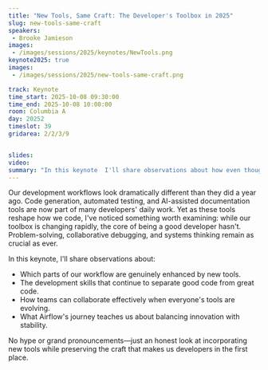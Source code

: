 ```yaml
---
title: "New Tools, Same Craft: The Developer's Toolbox in 2025"
slug: new-tools-same-craft
speakers:
 - Brooke Jamieson
images: 
 - /images/sessions/2025/keynotes/NewTools.png
keynote2025: true
images:
 - /images/sessions/2025/new-tools-same-craft.png

track: Keynote
time_start: 2025-10-08 09:30:00
time_end: 2025-10-08 10:00:00
room: Columbia A
day: 20252
timeslot: 39
gridarea: 2/2/3/9


slides:
video:
summary: "In this keynote  I'll share observations about how even though our development workflow and toolchain of is changing dramatically, the core skills of a good software engineer like problem-solving, collaborative debugging and systems thinking, remain as crucial as ever."
---
```


Our development workflows look dramatically different than they did a year ago. Code generation, automated testing, and AI-assisted documentation tools are now part of many developers' daily work. Yet as these tools reshape how we code, I've noticed something worth examining: while our toolbox is changing rapidly, the core of being a good developer hasn't. Problem-solving, collaborative debugging, and systems thinking remain as crucial as ever.

In this keynote, I'll share observations about:
* Which parts of our workflow are genuinely enhanced by new tools.
* The development skills that continue to separate good code from great code.
* How teams can collaborate effectively when everyone's tools are evolving.
* What Airflow's journey teaches us about balancing innovation with stability.

No hype or grand pronouncements—just an honest look at incorporating new tools while preserving the craft that makes us developers in the first place.